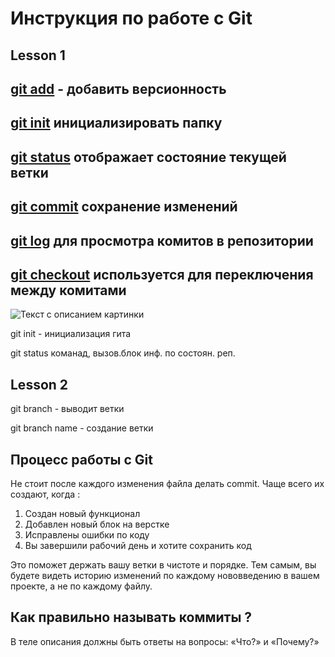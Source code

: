 # Инструкция по работе с Git

## Lesson 1

<u>git add</u> - добавить версионность
---

<u>git init</u> инициализировать папку
---
<u>git status</u> отображает состояние текущей ветки
---
<u>git commit</u> сохранение изменений
---
<u>git log</u> для просмотра комитов в репозитории
---
<u>git checkout</u> используется для переключения между комитами
---

<image src="./img/1.jpg" alt="Текст с описанием картинки">

git init - инициализация гита

git status команад, вызов.блок инф. по состоян. реп.

## Lesson 2

git branch - выводит ветки

git branch name - создание ветки

## Процесс работы с Git

Не стоит после каждого изменения файла делать commit. Чаще всего их создают, когда :

1. Создан новый функционал
2. Добавлен новый блок на верстке
3. Исправлены ошибки по коду
4. Вы завершили рабочий день и хотите сохранить код

Это поможет держать вашу ветки в чистоте и порядке. Тем самым, вы будете видеть историю изменений по каждому нововведению в вашем проекте, а не по каждому файлу.

## Как правильно называть коммиты ?

В теле описания должны быть ответы на вопросы: «Что?» и «Почему?»